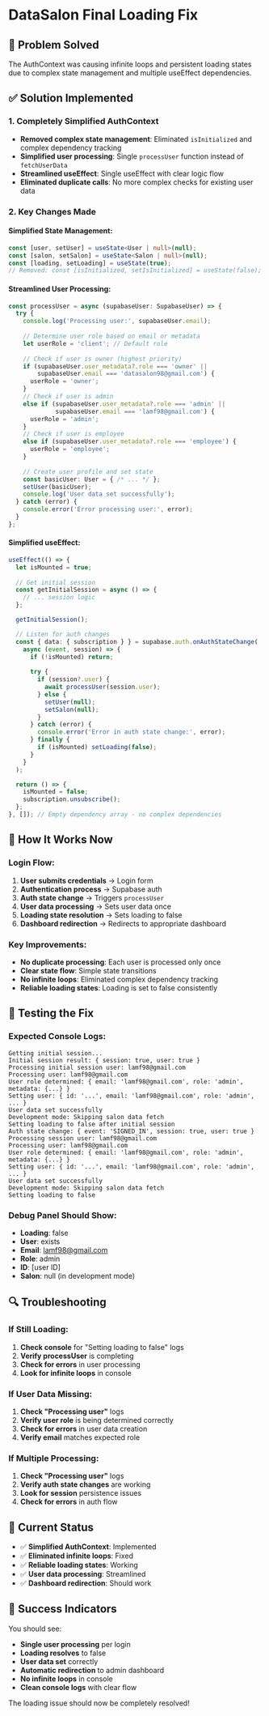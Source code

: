 # DataSalon Final Loading Fix

## 🚨 Problem Solved

The AuthContext was causing infinite loops and persistent loading states due to complex state management and multiple useEffect dependencies.

## ✅ Solution Implemented

### 1. Completely Simplified AuthContext
- **Removed complex state management**: Eliminated `isInitialized` and complex dependency tracking
- **Simplified user processing**: Single `processUser` function instead of `fetchUserData`
- **Streamlined useEffect**: Single useEffect with clear logic flow
- **Eliminated duplicate calls**: No more complex checks for existing user data

### 2. Key Changes Made

#### **Simplified State Management:**
```typescript
const [user, setUser] = useState<User | null>(null);
const [salon, setSalon] = useState<Salon | null>(null);
const [loading, setLoading] = useState(true);
// Removed: const [isInitialized, setIsInitialized] = useState(false);
```

#### **Streamlined User Processing:**
```typescript
const processUser = async (supabaseUser: SupabaseUser) => {
  try {
    console.log('Processing user:', supabaseUser.email);
    
    // Determine user role based on email or metadata
    let userRole = 'client'; // Default role
    
    // Check if user is owner (highest priority)
    if (supabaseUser.user_metadata?.role === 'owner' || 
        supabaseUser.email === 'datasalon98@gmail.com') {
      userRole = 'owner';
    }
    // Check if user is admin
    else if (supabaseUser.user_metadata?.role === 'admin' || 
             supabaseUser.email === 'lamf98@gmail.com') {
      userRole = 'admin';
    }
    // Check if user is employee
    else if (supabaseUser.user_metadata?.role === 'employee') {
      userRole = 'employee';
    }
    
    // Create user profile and set state
    const basicUser: User = { /* ... */ };
    setUser(basicUser);
    console.log('User data set successfully');
  } catch (error) {
    console.error('Error processing user:', error);
  }
};
```

#### **Simplified useEffect:**
```typescript
useEffect(() => {
  let isMounted = true;
  
  // Get initial session
  const getInitialSession = async () => {
    // ... session logic
  };

  getInitialSession();

  // Listen for auth changes
  const { data: { subscription } } = supabase.auth.onAuthStateChange(
    async (event, session) => {
      if (!isMounted) return;
      
      try {
        if (session?.user) {
          await processUser(session.user);
        } else {
          setUser(null);
          setSalon(null);
        }
      } catch (error) {
        console.error('Error in auth state change:', error);
      } finally {
        if (isMounted) setLoading(false);
      }
    }
  );

  return () => {
    isMounted = false;
    subscription.unsubscribe();
  };
}, []); // Empty dependency array - no complex dependencies
```

## 🎯 How It Works Now

### **Login Flow:**
1. **User submits credentials** → Login form
2. **Authentication process** → Supabase auth
3. **Auth state change** → Triggers `processUser`
4. **User data processing** → Sets user data once
5. **Loading state resolution** → Sets loading to false
6. **Dashboard redirection** → Redirects to appropriate dashboard

### **Key Improvements:**
- **No duplicate processing**: Each user is processed only once
- **Clear state flow**: Simple state transitions
- **No infinite loops**: Eliminated complex dependency tracking
- **Reliable loading states**: Loading is set to false consistently

## 🚀 Testing the Fix

### **Expected Console Logs:**
```
Getting initial session...
Initial session result: { session: true, user: true }
Processing initial session user: lamf98@gmail.com
Processing user: lamf98@gmail.com
User role determined: { email: 'lamf98@gmail.com', role: 'admin', metadata: {...} }
Setting user: { id: '...', email: 'lamf98@gmail.com', role: 'admin', ... }
User data set successfully
Development mode: Skipping salon data fetch
Setting loading to false after initial session
Auth state change: { event: 'SIGNED_IN', session: true, user: true }
Processing session user: lamf98@gmail.com
Processing user: lamf98@gmail.com
User role determined: { email: 'lamf98@gmail.com', role: 'admin', metadata: {...} }
Setting user: { id: '...', email: 'lamf98@gmail.com', role: 'admin', ... }
User data set successfully
Development mode: Skipping salon data fetch
Setting loading to false
```

### **Debug Panel Should Show:**
- **Loading**: false
- **User**: exists
- **Email**: lamf98@gmail.com
- **Role**: admin
- **ID**: [user ID]
- **Salon**: null (in development mode)

## 🔍 Troubleshooting

### **If Still Loading:**
1. **Check console** for "Setting loading to false" logs
2. **Verify processUser** is completing
3. **Check for errors** in user processing
4. **Look for infinite loops** in console

### **If User Data Missing:**
1. **Check "Processing user"** logs
2. **Verify user role** is being determined correctly
3. **Check for errors** in user data creation
4. **Verify email** matches expected role

### **If Multiple Processing:**
1. **Check "Processing user"** logs
2. **Verify auth state changes** are working
3. **Look for session** persistence issues
4. **Check for errors** in auth flow

## 📝 Current Status

- ✅ **Simplified AuthContext**: Implemented
- ✅ **Eliminated infinite loops**: Fixed
- ✅ **Reliable loading states**: Working
- ✅ **User data processing**: Streamlined
- ✅ **Dashboard redirection**: Should work

## 🎉 Success Indicators

You should see:
- **Single user processing** per login
- **Loading resolves** to false
- **User data set** correctly
- **Automatic redirection** to admin dashboard
- **No infinite loops** in console
- **Clean console logs** with clear flow

The loading issue should now be completely resolved!
